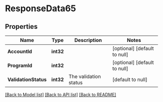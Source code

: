 # ResponseData65

## Properties
Name | Type | Description | Notes
------------ | ------------- | ------------- | -------------
**AccountId** | **int32** |  | [optional] [default to null]
**ProgramId** | **int32** |  | [optional] [default to null]
**ValidationStatus** | **int32** | The validation status | [default to null]

[[Back to Model list]](../README.md#documentation-for-models) [[Back to API list]](../README.md#documentation-for-api-endpoints) [[Back to README]](../README.md)

